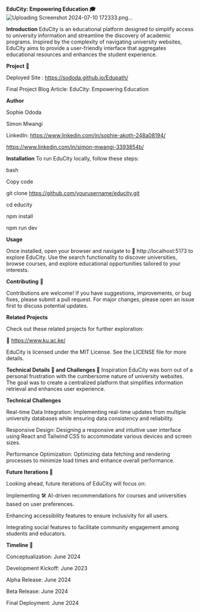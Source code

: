 **EduCity: Empowering Education 🎓**
![Uploading Screenshot 2024-07-10 172333.png…]()


**Introduction**
EduCity is an educational platform designed to simplify access to university information and streamline the discovery of academic programs. Inspired by the complexity of navigating university websites, EduCity aims to provide a user-friendly interface that aggregates educational resources and enhances the student experience.

**Project** 🔗 


Deployed Site : https://sododa.github.io/Edupath/

Final Project Blog Article: EduCity: Empowering Education

**Author**

Sophie Ododa

Simon Mwangi

LinkedIn: https://www.linkedin.com/in/sophie-akoth-248a08194/

https://www.linkedin.com/in/simon-mwangi-3393854b/

**Installation**
To run EduCity locally, follow these steps:

bash

Copy code

git clone https://github.com/yourusername/educity.git

cd educity

npm install

npm run dev

**Usage**

Once installed, open your browser and navigate to 🔗 http://localhost:5173 to explore EduCity. Use the search functionality to discover universities, browse courses, and explore educational opportunities tailored to your interests.

**Contributing** 🤝

Contributions are welcome! If you have suggestions, improvements, or bug fixes, please submit a pull request. For major changes, please open an issue first to discuss potential updates.

**Related Projects**

Check out these related projects for further exploration:

🔗 https://www.ku.ac.ke/

EduCity is licensed under the MIT License. See the LICENSE file for more details.

**Technical Details 📝 and Challenges 🧩**
Inspiration
EduCity was born out of a personal frustration with the cumbersome nature of university websites. The goal was to create a centralized platform that simplifies information retrieval and enhances user experience.

**Technical Challenges**

Real-time Data Integration: Implementing real-time updates from multiple university databases while ensuring data consistency and reliability.

Responsive Design: Designing a responsive and intuitive user interface using React and Tailwind CSS to accommodate various devices and screen sizes.

Performance Optimization: Optimizing data fetching and rendering processes to minimize load times and enhance overall performance.

**Future Iterations 🚀**

Looking ahead, future iterations of EduCity will focus on:

Implementing 🛠️ AI-driven recommendations for courses and universities based on user preferences.

Enhancing accessibility features to ensure inclusivity for all users.

Integrating social features to facilitate community engagement among students and educators.


**Timeline 📅**

Conceptualization:  June 2024

Development Kickoff: June 2023

Alpha Release: June 2024

Beta Release: June 2024

Final Deployment: June 2024
